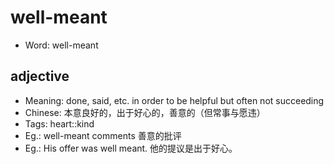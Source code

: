 # well-meant

- Word: well-meant

## adjective

- Meaning: done, said, etc. in order to be helpful but often not succeeding
- Chinese: 本意良好的，出于好心的，善意的（但常事与愿违）
- Tags: heart::kind
- Eg.: well-meant comments 善意的批评
- Eg.: His offer was well meant. 他的提议是出于好心。


